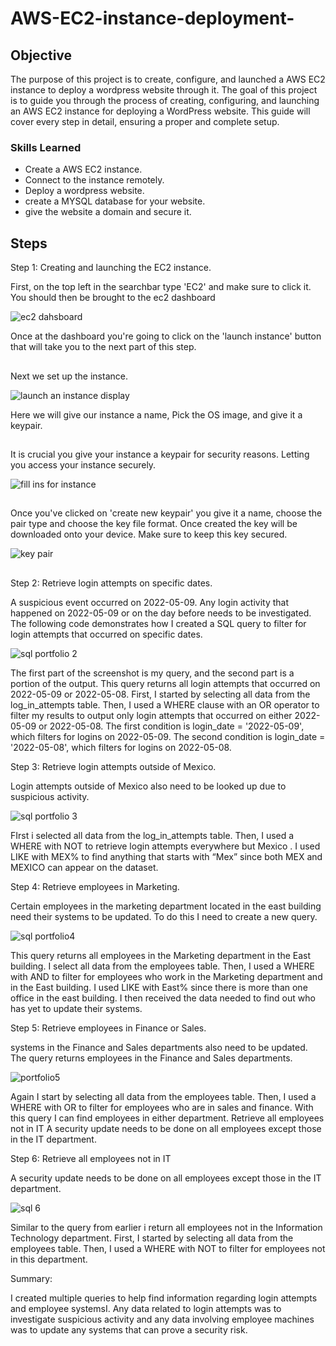 # AWS-EC2-instance-deployment-

## Objective

The purpose of this project is to create, configure, and launched a AWS EC2 instance to deploy a wordpress website through it. The goal of this project is to guide you through the process of creating, configuring, and launching an AWS EC2 instance for deploying a WordPress website. This guide will cover every step in detail, ensuring a proper and complete setup.

### Skills Learned

- Create a AWS EC2 instance.
- Connect to the instance remotely.
- Deploy a wordpress website.
- create a MYSQL database for your website.
- give the website a domain and secure it.
  


## Steps


Step 1:
Creating and launching the EC2 instance.

First, on the top left in the searchbar type 'EC2' and make sure to click it. You should then be brought to the ec2 dashboard

![ec2 dahsboard](https://github.com/user-attachments/assets/6a5285f9-6494-4b57-8aa8-68e3ce62862a)

Once at the dashboard you're going to click on the 'launch instance' button that will take you to the next part of this step.

##

Next we set up the instance.

![launch an instance display](https://github.com/user-attachments/assets/7683e5f6-d44c-4b93-848f-6c5ed408ebfd)


Here we will give our instance a name, Pick the OS image, and give it a keypair.

##
It is crucial you give your instance a keypair for security reasons. Letting you access your instance securely.

![fill ins for instance](https://github.com/user-attachments/assets/f55d31bd-ad35-4991-86cf-9cf423421f7f)

## 
Once you've clicked on 'create new keypair' you give it a name, choose the pair type and choose the key file format. Once created the key will be downloaded onto your device. Make sure to keep this key secured.

![key pair](https://github.com/user-attachments/assets/5a50047a-b9c3-4454-8402-136e5ed1d7d7)

##



Step 2:
Retrieve login attempts on specific dates.

A suspicious event occurred on 2022-05-09. Any login activity that happened on 2022-05-09 or on the day before needs to be investigated.
The following code demonstrates how I created a SQL query to filter for login attempts that occurred on specific dates.

![sql portfolio 2](https://github.com/VegaL101/computer-updates-lab/assets/166334918/c76ecf2d-ceac-4d44-8bc8-9e81c966b341)

The first part of the screenshot is my query, and the second part is a portion of the output. This query returns all login attempts that occurred on 2022-05-09 or 2022-05-08. First, I started by selecting all data from the log_in_attempts table. Then, I used a WHERE clause with an OR operator to filter my results to output only login attempts that occurred on either 2022-05-09 or 2022-05-08. The first condition is login_date = '2022-05-09', which filters for logins on 2022-05-09. The second condition is login_date = '2022-05-08', which filters for logins on 2022-05-08.



Step 3:
Retrieve login attempts outside of Mexico.

Login attempts outside of Mexico also need to be looked up due to suspicious activity.

![sql portfolio 3](https://github.com/VegaL101/computer-updates-lab/assets/166334918/0249c5d3-1ebc-4e9b-86e7-e762e82732a1)

FIrst i selected all data from the log_in_attempts table. Then, I used a WHERE  with NOT to retrieve login attempts everywhere but Mexico . I used LIKE with MEX% to find anything that starts with “Mex”  since both MEX and MEXICO can appear on the dataset. 



Step 4:
Retrieve employees in Marketing.

Certain employees in the marketing department located in the east building need their systems to be updated. To do this I need to create a new query. 

![sql portfolio4](https://github.com/VegaL101/computer-updates-lab/assets/166334918/980714e7-7e94-4ac1-b61a-d12cca4a71bb)

This query returns all employees in the Marketing department in the East building. I select all data from the employees table. Then, I used a WHERE with AND to filter for employees who work in the Marketing department and in the East building. I used LIKE with East% since there is more than one office in the east building. I then received the data needed to find out who has yet to update their systems.



Step 5:
Retrieve employees in Finance or Sales.

systems in the Finance and Sales departments also need to be updated. The query returns employees in the Finance and Sales departments.

![portfolio5](https://github.com/VegaL101/computer-updates-lab/assets/166334918/03c97169-b1ee-4339-8444-faa31d408c97)

Again I start by selecting all data from the employees table. Then, I used a WHERE  with OR to filter for employees who are in sales and finance. With this query I can find employees in either department.
Retrieve all employees not in IT
A security update needs to be done on all employees except those in the IT department.



Step 6:
Retrieve all employees not in IT

A security update needs to be done on all employees except those in the IT department.

![sql 6](https://github.com/VegaL101/computer-updates-lab/assets/166334918/512b9716-6f59-431f-b031-8179db973824)


Similar to the query from earlier i return all employees not in the Information Technology department. First, I started by selecting all data from the employees table. Then, I used a WHERE  with NOT to filter for employees not in this department.


Summary:

I created multiple queries to help find information regarding login attempts and employee systemsI. Any data related to login attempts was to investigate suspicious activity and any data involving employee machines was to update any systems that can prove a security risk.








